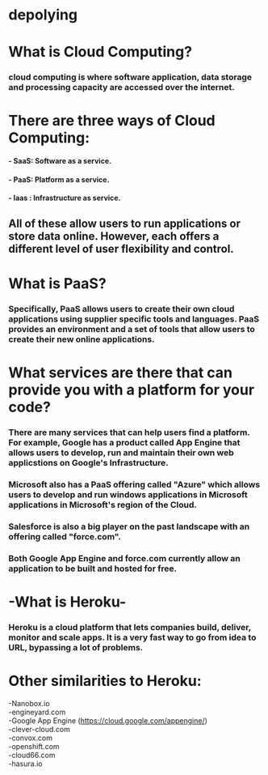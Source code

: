 # depolying

# What is Cloud Computing?
### cloud computing is where software application, data storage and processing capacity are accessed over the internet.

# There are three ways of Cloud Computing: 
  #### - SaaS: Software as a service.
  #### - PaaS: Platform as a service.
  #### - Iaas : Infrastructure as service.
   
## All of these allow users to run applications or store data online. However, each offers a different level of user flexibility and control.


# What is PaaS?
### Specifically, PaaS allows users to create their own cloud applications using supplier specific tools and languages. PaaS provides an environment and a set of tools that allow users to create their new online applications.

# What services are there that can provide you with a platform for your code? 
### There are many services that can help users find a platform. For example, Google has a product called App Engine that allows users to develop, run and maintain their own web applicstions on Google's Infrastructure. 

### Microsoft also has a PaaS offering called "Azure" which allows users to develop and run windows applications in Microsoft applications in Microsoft's region of the Cloud.

### Salesforce is also a big player on the past landscape with an offering called "force.com".

### Both Google App Engine and force.com currently allow an application to be built and hosted for free. 


# -What is Heroku-
### Heroku is a cloud platform that lets companies build, deliver, monitor and scale apps. It is a very fast way to go from idea to URL, bypassing a lot of problems.

# Other similarities to Heroku:
-Nanobox.io  
-engineyard.com  
-Google App Engine (https://cloud.google.com/appengine/)  
-clever-cloud.com  
-convox.com  
-openshift.com  
-cloud66.com  
-hasura.io  
